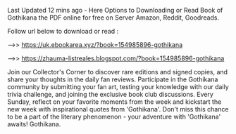 Last Updated 12 mins ago - Here Options to Downloading or Read Book of Gothikana the PDF online for free on Server Amazon, Reddit, Goodreads.
 
Follow url below to download or read :
 
-->> https://uk.ebookarea.xyz/?book=154985896-gothikana
 
-->> https://zhauma-listreales.blogspot.com/?book=154985896-gothikana
 
Join our Collector's Corner to discover rare editions and signed copies, and share your thoughts in the daily fan reviews.
Participate in the Gothikana community by submitting your fan art, testing your knowledge with our daily trivia challenge, and joining the exclusive book club discussions.
Every Sunday, reflect on your favorite moments from the week and kickstart the new week with inspirational quotes from 'Gothikana'. Don't miss this chance to be a part of the literary phenomenon - your adventure with 'Gothikana' awaits! Gothikana.
